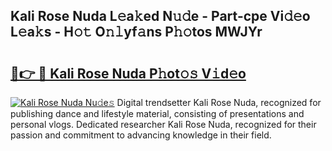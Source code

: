 ## Kali Rose Nuda L𝚎a𝚔ed N𝚞𝚍e - Part-cpe Vi𝚍𝚎o L𝚎a𝚔s - H𝚘𝚝 O𝚗𝚕yf𝚊ns P𝚑𝚘tos MWJYr

# <h2><a href="http://kf6181.oniu.top/?m=Kali+Rose+Nuda">🔗👉 🔴 Kali Rose Nuda P𝚑ot𝚘𝚜 V𝚒d𝚎o</a></h2>

[![Kali Rose Nuda Nu𝚍e𝚜](https://i.imgur.com/0qMVB7G.gif)](http://kf6181.oniu.top/?m=Kali+Rose+Nuda)
Digital trendsetter Kali Rose Nuda, recognized for publishing dance and lifestyle material, consisting of presentations and personal vlogs. Dedicated researcher Kali Rose Nuda, recognized for their passion and commitment to advancing knowledge in their field.  
